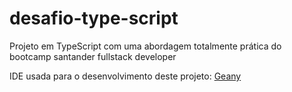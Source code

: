 # desafio-type-script
Projeto em TypeScript com uma abordagem totalmente prática do bootcamp santander fullstack developer

IDE usada para o desenvolvimento deste projeto: [Geany](https://www.geany.org/)
